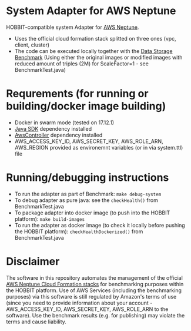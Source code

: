 # System Adapter for AWS Neptune
HOBBIT-compatible system Adapter for [AWS Neptune](https://www.google.com/url?sa=t&rct=j&q=&esrc=s&source=web&cd=1&cad=rja&uact=8&ved=2ahUKEwiKk8_Nw-reAhUDDSwKHWcrC-oQFjAAegQIBRAC&url=https%3A%2F%2Faws.amazon.com%2Fneptune%2F&usg=AOvVaw38TVCJpz68Aqm-z0jtgZxN). 
- Uses the official cloud formation stack splitted on three ones (vpc, client, cluster)
- The code can be executed locally together with the [Data Storage Benchmark](https://github.com/hobbit-project/DataStorageBenchmark) (Using either the original images or modified images with reduced amount of triples (2M) for ScaleFactor=1 - see BenchmarkTest.java)

# Requrements (for running or building/docker image building)
- Docker in swarm mode (tested on 17.12.1)
- [Java SDK](https://github.com/hobbit-project/java-sdk) dependency installed
- [AwsController](https://github.com/hobbit-project/aws-controller) dependency installed
- AWS_ACCESS_KEY_ID, AWS_SECRET_KEY, AWS_ROLE_ARN, AWS_REGION provided as environemnt variables (or in via system.ttl) file

# Running/debugging instructions
- To run the adapter as part of Benchmark: `make debug-system`
- To debug adapter as pure java: see the `checkHealth()` from BenchmarkTest.java
- To package adapter into docker image (to push into the HOBBIT platform): `make build-images`
- To run the adapter as docker image (to check it locally before pushing the HOBBIT platform): `checkHealthDockerized()` from BenchmarkTest.java

# Disclaimer
The software in this repository automates the management of the official [AWS Neptune Cloud Formation stacks](https://docs.aws.amazon.com/neptune/latest/userguide/quickstart.html) for benchmarking purposes within the HOBBIT platform. Use of AWS Services (including the benchmarking purposes) via this software is still regulated by Amazon's terms of use (since you need to provide information about your account - AWS_ACCESS_KEY_ID, AWS_SECRET_KEY, AWS_ROLE_ARN to the software). Use the benchmark results (e.g. for publishing) may violate the terms and cause liability.
